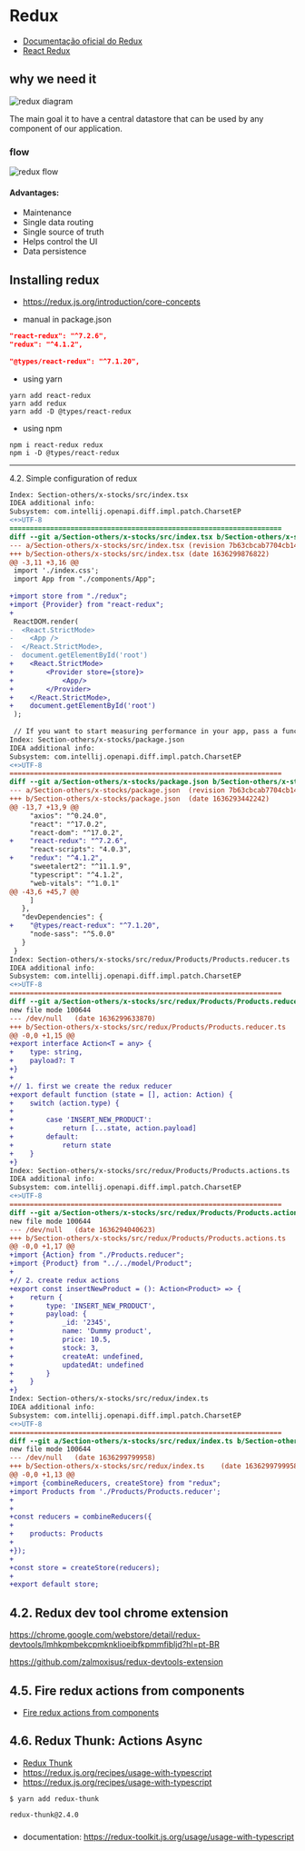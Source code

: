 # Redux

- [Documentação oficial do Redux](https://redux.js.org/)  
- [React Redux](https://redux.js.org/faq/react-redux#react-redux)


## why we need it

![redux diagram](redux-example.png)

The main goal it to have a central datastore that can be used by any component of our application.

### flow
![redux flow](redux-simple-flow.png)

#### Advantages:

- Maintenance
- Single data routing
- Single source of truth
- Helps control the UI
- Data persistence

## Installing redux

- https://redux.js.org/introduction/core-concepts

- manual in package.json
```json
"react-redux": "^7.2.6",
"redux": "^4.1.2",
        
"@types/react-redux": "^7.1.20",
```
- using yarn
```
yarn add react-redux
yarn add redux
yarn add -D @types/react-redux
```
- using npm
```
npm i react-redux redux
npm i -D @types/react-redux
```

---

4.2. Simple configuration of redux

```diff
Index: Section-others/x-stocks/src/index.tsx
IDEA additional info:
Subsystem: com.intellij.openapi.diff.impl.patch.CharsetEP
<+>UTF-8
===================================================================
diff --git a/Section-others/x-stocks/src/index.tsx b/Section-others/x-stocks/src/index.tsx
--- a/Section-others/x-stocks/src/index.tsx	(revision 7b63cbcab7704cb14524080fd79e2c76a6c12597)
+++ b/Section-others/x-stocks/src/index.tsx	(date 1636299876822)
@@ -3,11 +3,16 @@
 import './index.css';
 import App from "./components/App";
 
+import store from "./redux";
+import {Provider} from "react-redux";
+
 ReactDOM.render(
-  <React.StrictMode>
-    <App />
-  </React.StrictMode>,
-  document.getElementById('root')
+    <React.StrictMode>
+        <Provider store={store}>
+            <App/>
+        </Provider>
+    </React.StrictMode>,
+    document.getElementById('root')
 );
 
 // If you want to start measuring performance in your app, pass a function
Index: Section-others/x-stocks/package.json
IDEA additional info:
Subsystem: com.intellij.openapi.diff.impl.patch.CharsetEP
<+>UTF-8
===================================================================
diff --git a/Section-others/x-stocks/package.json b/Section-others/x-stocks/package.json
--- a/Section-others/x-stocks/package.json	(revision 7b63cbcab7704cb14524080fd79e2c76a6c12597)
+++ b/Section-others/x-stocks/package.json	(date 1636293442242)
@@ -13,7 +13,9 @@
     "axios": "^0.24.0",
     "react": "^17.0.2",
     "react-dom": "^17.0.2",
+    "react-redux": "^7.2.6",
     "react-scripts": "4.0.3",
+    "redux": "^4.1.2",
     "sweetalert2": "^11.1.9",
     "typescript": "^4.1.2",
     "web-vitals": "^1.0.1"
@@ -43,6 +45,7 @@
     ]
   },
   "devDependencies": {
+    "@types/react-redux": "^7.1.20",
     "node-sass": "^5.0.0"
   }
 }
Index: Section-others/x-stocks/src/redux/Products/Products.reducer.ts
IDEA additional info:
Subsystem: com.intellij.openapi.diff.impl.patch.CharsetEP
<+>UTF-8
===================================================================
diff --git a/Section-others/x-stocks/src/redux/Products/Products.reducer.ts b/Section-others/x-stocks/src/redux/Products/Products.reducer.ts
new file mode 100644
--- /dev/null	(date 1636299633870)
+++ b/Section-others/x-stocks/src/redux/Products/Products.reducer.ts	(date 1636299633870)
@@ -0,0 +1,15 @@
+export interface Action<T = any> {
+    type: string,
+    payload?: T
+}
+
+// 1. first we create the redux reducer
+export default function (state = [], action: Action) {
+    switch (action.type) {
+
+        case 'INSERT_NEW_PRODUCT':
+            return [...state, action.payload]
+        default:
+            return state
+    }
+}
Index: Section-others/x-stocks/src/redux/Products/Products.actions.ts
IDEA additional info:
Subsystem: com.intellij.openapi.diff.impl.patch.CharsetEP
<+>UTF-8
===================================================================
diff --git a/Section-others/x-stocks/src/redux/Products/Products.actions.ts b/Section-others/x-stocks/src/redux/Products/Products.actions.ts
new file mode 100644
--- /dev/null	(date 1636294040623)
+++ b/Section-others/x-stocks/src/redux/Products/Products.actions.ts	(date 1636294040623)
@@ -0,0 +1,17 @@
+import {Action} from "./Products.reducer";
+import {Product} from "../../model/Product";
+
+// 2. create redux actions
+export const insertNewProduct = (): Action<Product> => {
+    return {
+        type: 'INSERT_NEW_PRODUCT',
+        payload: {
+            _id: '2345',
+            name: 'Dummy product',
+            price: 10.5,
+            stock: 3,
+            createAt: undefined,
+            updatedAt: undefined
+        }
+    }
+}
Index: Section-others/x-stocks/src/redux/index.ts
IDEA additional info:
Subsystem: com.intellij.openapi.diff.impl.patch.CharsetEP
<+>UTF-8
===================================================================
diff --git a/Section-others/x-stocks/src/redux/index.ts b/Section-others/x-stocks/src/redux/index.ts
new file mode 100644
--- /dev/null	(date 1636299799958)
+++ b/Section-others/x-stocks/src/redux/index.ts	(date 1636299799958)
@@ -0,0 +1,13 @@
+import {combineReducers, createStore} from "redux";
+import Products from './Products/Products.reducer';
+
+
+const reducers = combineReducers({
+
+    products: Products
+
+});
+
+const store = createStore(reducers);
+
+export default store;

```


## 4.2. Redux dev tool chrome extension

https://chrome.google.com/webstore/detail/redux-devtools/lmhkpmbekcpmknklioeibfkpmmfibljd?hl=pt-BR

https://github.com/zalmoxisus/redux-devtools-extension


## 4.5. Fire redux actions from components

- [Fire redux actions from components](https://redux.js.org/tutorials/fundamentals/part-2-concepts-data-flow)


## 4.6. Redux Thunk: Actions Async

- [Redux Thunk](https://github.com/reduxjs/redux-thunk)
- https://redux.js.org/recipes/usage-with-typescript
- https://redux.js.org/recipes/usage-with-typescript

```
$ yarn add redux-thunk
```

```
redux-thunk@2.4.0
```


###

- documentation: https://redux-toolkit.js.org/usage/usage-with-typescript
